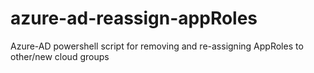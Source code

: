 # azure-ad-reassign-appRoles
Azure-AD powershell script for removing and re-assigning AppRoles to other/new cloud groups
